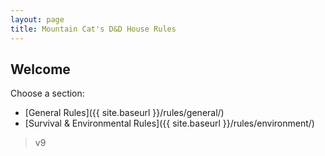 ```yaml
---
layout: page
title: Mountain Cat's D&D House Rules
---
```


## Welcome

Choose a section:

- [General Rules]({{ site.baseurl }}/rules/general/)
- [Survival & Environmental Rules]({{ site.baseurl }}/rules/environment/)

> v9
